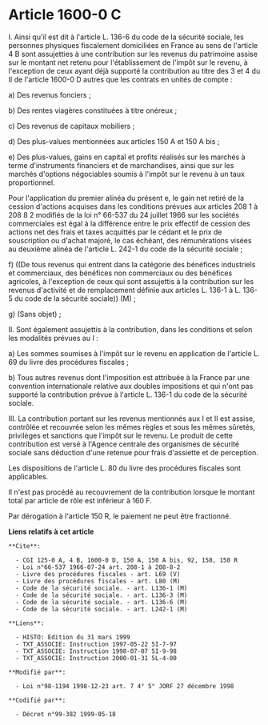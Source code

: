 # Article 1600-0 C

I. Ainsi qu'il est dit à l'article L. 136-6 du code de la sécurité sociale, les personnes physiques fiscalement domiciliées
en France au sens de l'article 4 B sont assujetties à une contribution sur les revenus du patrimoine assise sur le montant
net retenu pour l'établissement de l'impôt sur le revenu, à l'exception de ceux ayant déjà supporté la contribution au titre
des 3 et 4 du II de l'article 1600-0 D autres que les contrats en unités de compte :

a) Des revenus fonciers ;

b) Des rentes viagères constituées à titre onéreux ;

c) Des revenus de capitaux mobiliers ;

d) Des plus-values mentionnées aux articles 150 A et 150 A bis ;

e) Des plus-values, gains en capital et profits réalisés sur les marchés à terme d'instruments financiers et de marchandises,
ainsi que sur les marchés d'options négociables soumis à l'impôt sur le revenu à un taux proportionnel.

Pour l'application du premier alinéa du présent e, le gain net retiré de la cession d'actions acquises dans les conditions
prévues aux articles 208 1 à 208 8 2 modifiés de la loi n° 66-537 du 24 juillet 1966 sur les sociétés commerciales est égal à
la différence entre le prix effectif de cession des actions net des frais et taxes acquittés par le cédant et le prix de
souscription ou d'achat majoré, le cas échéant, des rémunérations visées au deuxième alinéa de l'article L. 242-1 du code de
la sécurité sociale ;

f) ((De tous revenus qui entrent dans la catégorie des bénéfices industriels et commerciaux, des bénéfices non commerciaux ou
des bénéfices agricoles, à l'exception de ceux qui sont assujettis à la contribution sur les revenus d'activité et de
remplacement définie aux articles L. 136-1 à L. 136-5 du code de la sécurité sociale)) (M) ; 

g) (Sans objet) ;

II. Sont également assujettis à la contribution, dans les conditions et selon les modalités prévues au I :

a) Les sommes soumises à l'impôt sur le revenu en application de l'article L. 69 du livre des procédures fiscales ;

b) Tous autres revenus dont l'imposition est attribuée à la France par une convention internationale relative aux doubles
impositions et qui n'ont pas supporté la contribution prévue à l'article L. 136-1 du code de la sécurité sociale.

III. La contribution portant sur les revenus mentionnés aux I et II est assise, contrôlée et recouvrée selon les mêmes règles
et sous les mêmes sûretés, privilèges et sanctions que l'impôt sur le revenu. Le produit de cette contribution est versé à
l'Agence centrale des organismes de sécurité sociale sans déduction d'une retenue pour frais d'assiette et de perception.

Les dispositions de l'article L. 80 du livre des procédures fiscales sont applicables.

Il n'est pas procédé au recouvrement de la contribution lorsque le montant total par article de rôle est inférieur à 160 F.

Par dérogation à l'article 150 R, le paiement ne peut être fractionné.

**Liens relatifs à cet article**

	**Cite**:

	  - CGI 125-0 A, 4 B, 1600-0 D, 150 A, 150 A bis, 92, 158, 150 R
	  - Loi n°66-537 1966-07-24 art. 208-1 à 208-8-2
	  - Livre des procédures fiscales - art. L69 (V)
	  - Livre des procédures fiscales - art. L80 (M)
	  - Code de la sécurité sociale. - art. L136-1 (M)
	  - Code de la sécurité sociale. - art. L136-3 (M)
	  - Code de la sécurité sociale. - art. L136-6 (M)
	  - Code de la sécurité sociale. - art. L242-1 (M)

	**Liens**:

	  - HISTO: Edition du 31 mars 1999
	  - TXT_ASSOCIE: Instruction 1997-05-22 5I-7-97
	  - TXT_ASSOCIE: Instruction 1998-07-07 5I-9-98
	  - TXT_ASSOCIE: Instruction 2000-01-31 5L-4-00

	**Modifié par**:

	  - Loi n°98-1194 1998-12-23 art. 7 4° 5° JORF 27 décembre 1998

	**Codifié par**:

	  - Décret n°99-382 1999-05-18
